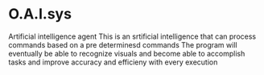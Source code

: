 # O.A.I.sys
Artificial intelligence agent 
This is an srtificial intelligence that can process commands based on a pre determinesd commands
The program will eventually be able to recognize visuals and become able to accomplish tasks and improve accuracy and efficieny with every execution
